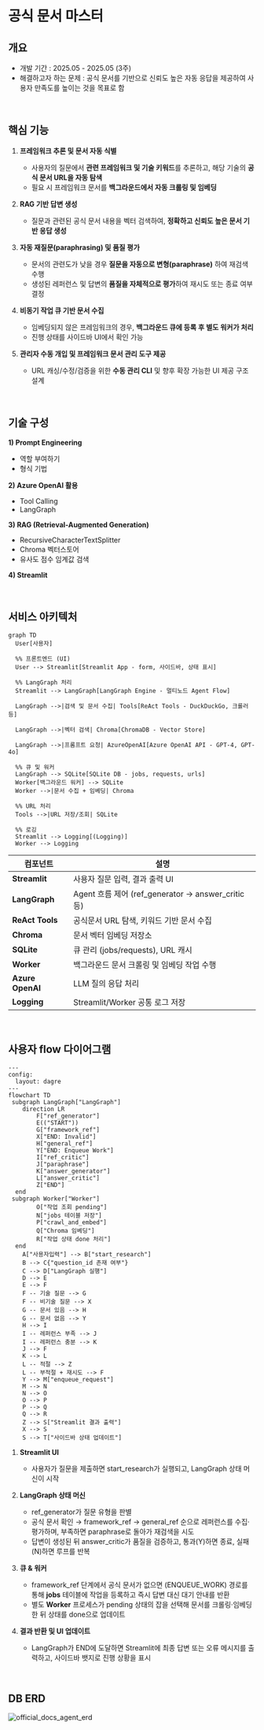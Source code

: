 # 공식 문서 마스터

## 개요
- 개발 기간 : 2025.05 - 2025.05 (3주)
- 해결하고자 하는 문제 : 공식 문서를 기반으로 신뢰도 높은 자동 응답을 제공하여 사용자 만족도를 높이는 것을 목표로 함

<br>

## 핵심 기능

1.  **프레임워크 추론 및 문서 자동 식별**

    *   사용자의 질문에서 **관련 프레임워크 및 기술 키워드**를 추론하고, 해당 기술의 **공식 문서 URL을 자동 탐색**
    *   필요 시 프레임워크 문서를 **백그라운드에서 자동 크롤링 및 임베딩**

2.  **RAG 기반 답변 생성**

    *   질문과 관련된 공식 문서 내용을 벡터 검색하여, **정확하고 신뢰도 높은 문서 기반 응답 생성**

3.  **자동 재질문(paraphrasing) 및 품질 평가**

    *   문서의 관련도가 낮을 경우 **질문을 자동으로 변형(paraphrase)** 하여 재검색 수행
    *   생성된 레퍼런스 및 답변의 **품질을 자체적으로 평가**하여 재시도 또는 종료 여부 결정

4.  **비동기 작업 큐 기반 문서 수집**

    *   임베딩되지 않은 프레임워크의 경우, **백그라운드 큐에 등록 후 별도 워커가 처리**
    *   진행 상태를 사이드바 UI에서 확인 가능

5.  **관리자 수동 개입 및 프레임워크 문서 관리 도구 제공**

    *   URL 캐싱/수정/검증을 위한 **수동 관리 CLI** 및 향후 확장 가능한 UI 제공 구조 설계

<br>

## 기술 구성
**1) Prompt Engineering**

*   역할 부여하기
*   형식 기법

**2) Azure OpenAI 활용**

*   Tool Calling
*   LangGraph

**3) RAG (Retrieval-Augmented Generation)**

*   RecursiveCharacterTextSplitter
*   Chroma 벡터스토어
*   유사도 점수 임계값 검색

**4) Streamlit**

<br>

## 서비스 아키텍처
```mermaid
graph TD
  User[사용자]

  %% 프론트엔드 (UI)
  User --> Streamlit[Streamlit App - form, 사이드바, 상태 표시]

  %% LangGraph 처리
  Streamlit --> LangGraph[LangGraph Engine - 멀티노드 Agent Flow]

  LangGraph -->|검색 및 문서 수집| Tools[ReAct Tools - DuckDuckGo, 크롤러 등]

  LangGraph -->|벡터 검색| Chroma[ChromaDB - Vector Store]

  LangGraph -->|프롬프트 요청| AzureOpenAI[Azure OpenAI API - GPT-4, GPT-4o]

  %% 큐 및 워커
  LangGraph --> SQLite[SQLite DB - jobs, requests, urls]
  Worker[백그라운드 워커] --> SQLite
  Worker -->|문서 수집 + 임베딩| Chroma

  %% URL 처리
  Tools -->|URL 저장/조회| SQLite

  %% 로깅
  Streamlit --> Logging[(Logging)]
  Worker --> Logging
```

| **컴포넌트**         | **설명**                                        |
| ---------------- | --------------------------------------------- |
| **Streamlit**    | 사용자 질문 입력, 결과 출력 UI                           |
| **LangGraph**    | Agent 흐름 제어 (ref_generator → answer_critic 등) |
| **ReAct Tools**  | 공식문서 URL 탐색, 키워드 기반 문서 수집                     |
| **Chroma**       | 문서 벡터 임베딩 저장소                                 |
| **SQLite**       | 큐 관리 (jobs/requests), URL 캐시                  |
| **Worker**       | 백그라운드 문서 크롤링 및 임베딩 작업 수행                      |
| **Azure OpenAI** | LLM 질의 응답 처리                                  |
| **Logging**      | Streamlit/Worker 공통 로그 저장                     |

<br>

## 사용자 flow 다이어그램
```mermaid
---
config:
  layout: dagre
---
flowchart TD
 subgraph LangGraph["LangGraph"]
    direction LR
        F["ref_generator"]
        E(("START"))
        G["framework_ref"]
        X["END: Invalid"]
        H["general_ref"]
        Y["END: Enqueue Work"]
        I["ref_critic"]
        J["paraphrase"]
        K["answer_generator"]
        L["answer_critic"]
        Z["END"]
  end
 subgraph Worker["Worker"]
        O["작업 조회 pending"]
        N["jobs 테이블 저장"]
        P["crawl_and_embed"]
        Q["Chroma 임베딩"]
        R["작업 상태 done 처리"]
  end
    A["사용자입력"] --> B["start_research"]
    B --> C{"question_id 존재 여부"}
    C --> D["LangGraph 실행"]
    D --> E
    E --> F
    F -- 기술 질문 --> G
    F -- 비기술 질문 --> X
    G -- 문서 있음 --> H
    G -- 문서 없음 --> Y
    H --> I
    I -- 레퍼런스 부족 --> J
    I -- 레퍼런스 충분 --> K
    J --> F
    K --> L
    L -- 적절 --> Z
    L -- 부적절 + 재시도 --> F
    Y --> M["enqueue_request"]
    M --> N
    N --> O
    O --> P
    P --> Q
    Q --> R
    Z --> S["Streamlit 결과 출력"]
    X --> S
    S --> T["사이드바 상태 업데이트"]
```
1.  **Streamlit UI**

    *   사용자가 질문을 제출하면 start_research가 실행되고, LangGraph 상태 머신이 시작

2.  **LangGraph 상태 머신**

    *   ref_generator가 질문 유형을 판별
    *   공식 문서 확인 → framework_ref → general_ref 순으로 레퍼런스를 수집·평가하며, 부족하면 paraphrase로 돌아가 재검색을 시도
    *   답변이 생성된 뒤 answer_critic가 품질을 검증하고, 통과(Y)하면 종료, 실패(N)하면 루프를 반복

3.  **큐 & 워커**

    *   framework_ref 단계에서 공식 문서가 없으면 (ENQUEUE_WORK) 경로를 통해 **jobs** 테이블에 작업을 등록하고 즉시 답변 대신 대기 안내를 반환
    *   별도 **Worker** 프로세스가 pending 상태의 잡을 선택해 문서를 크롤링·임베딩한 뒤 상태를 done으로 업데이트

4.  **결과 반환 및 UI 업데이트**

    *   LangGraph가 END에 도달하면 Streamlit에 최종 답변 또는 오류 메시지를 출력하고, 사이드바 뱃지로 진행 상황을 표시

<br>

## DB ERD
![official_docs_agent_erd](https://github.com/user-attachments/assets/d0968239-d0b6-46cf-8637-7c42163451b9)
